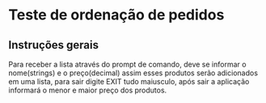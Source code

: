 # Teste de ordenação de pedidos

## Instruções gerais

Para receber a lista através do prompt de comando, deve se informar o nome(strings) e o preço(decimal) assim esses produtos serão adicionados em uma lista, para sair digite EXIT tudo maiusculo, após sair a aplicação informará o menor e maior preço dos produtos.

 
